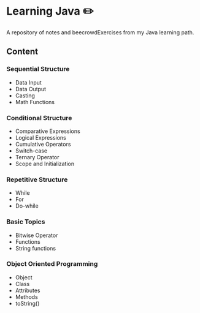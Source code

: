 # Learning Java :pencil2:
A repository of notes and beecrowdExercises from my Java learning path.

## Content

### Sequential Structure
- Data Input
- Data Output
- Casting
- Math Functions

### Conditional Structure
- Comparative Expressions
- Logical Expressions
- Cumulative Operators
- Switch-case
- Ternary Operator
- Scope and Initialization

### Repetitive Structure
- While
- For
- Do-while

### Basic Topics
- Bitwise Operator
- Functions
- String functions

### Object Oriented Programming
- Object
- Class
- Attributes
- Methods
- toString()
